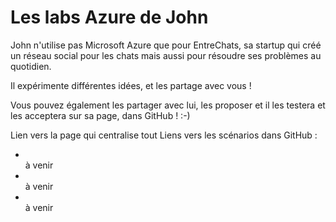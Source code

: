 # Les labs Azure de John

John n'utilise pas Microsoft Azure que pour EntreChats, sa startup qui créé un réseau social pour les chats mais aussi pour résoudre ses problèmes au quotidien.

Il expérimente différentes idées, et les partage avec vous !

Vous pouvez également les partager avec lui, les proposer et il les testera et les acceptera sur sa page, dans GitHub ! :-)

Lien vers la page qui centralise tout
Liens vers les scénarios dans GitHub :<br />
- <br /> à venir
- <br /> à venir
- <br /> à venir
